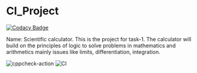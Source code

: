 # CI_Project

[![Codacy Badge](https://api.codacy.com/project/badge/Grade/d089cef8169343649ba19a626f89b064)](https://app.codacy.com/manual/99002583/CI_Project?utm_source=github.com&utm_medium=referral&utm_content=99002583/CI_Project&utm_campaign=Badge_Grade_Dashboard)

Name: Scientific calculator.     This is the project for task-1.
The calculator will build on the principles of logic to solve problems in mathematics and arithmetics mainly issues like limits, differentiation, integration.

![cppcheck-action](https://github.com/99002583/CI_Project/workflows/cppcheck-action/badge.svg)
![CI](https://github.com/99002583/CI_Project/workflows/CI/badge.svg)

